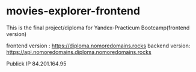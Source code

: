 # movies-explorer-frontend
This is the final project/diploma for Yandex-Practicum Bootcamp(frontend version)

frontend version : https://diploma.nomoredomains.rocks
backend version: https://api.nomoredomains.diploma.nomoredomains.rocks

Publick IP 84.201.164.95

